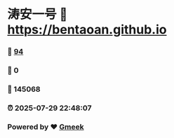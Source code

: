# 涛安一号 :link: https://bentaoan.github.io 
### :page_facing_up: [94](https://bentaoan.github.io/tag.html) 
### :speech_balloon: 0 
### :hibiscus: 145068 
### :alarm_clock: 2025-07-29 22:48:07 
### Powered by :heart: [Gmeek](https://github.com/Meekdai/Gmeek)
